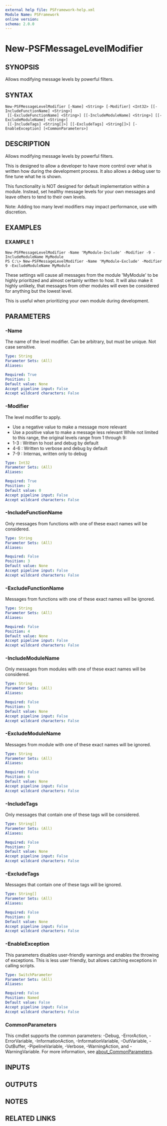 ```yaml
---
external help file: PSFramework-help.xml
Module Name: PSFramework
online version:
schema: 2.0.0
---
```


# New-PSFMessageLevelModifier

## SYNOPSIS
Allows modifying message levels by powerful filters.

## SYNTAX

```
New-PSFMessageLevelModifier [-Name] <String> [-Modifier] <Int32> [[-IncludeFunctionName] <String>]
 [[-ExcludeFunctionName] <String>] [[-IncludeModuleName] <String>] [[-ExcludeModuleName] <String>]
 [[-IncludeTags] <String[]>] [[-ExcludeTags] <String[]>] [-EnableException] [<CommonParameters>]
```

## DESCRIPTION
Allows modifying message levels by powerful filters.

This is designed to allow a developer to have more control over what is written how during the development process.
It also allows a debug user to fine tune what he is shown.

This functionality is NOT designed for default implementation within a module.
Instead, set healthy message levels for your own messages and leave others to tend to their own levels.

Note:
Adding too many level modifiers may impact performance, use with discretion.

## EXAMPLES

### EXAMPLE 1
```
New-PSFMessageLevelModifier -Name 'MyModule-Include' -Modifier -9 -IncludeModuleName MyModule
PS C:\> New-PSFMessageLevelModifier -Name 'MyModule-Exclude' -Modifier 9 -ExcludeModuleName MyModule
```

These settings will cause all messages from the module 'MyModule' to be highly prioritized and almost certainly written to host.
It will also make it highly unlikely, that messages from other modules will even be considered for anything but the lowest level.

This is useful when prioritizing your own module during development.

## PARAMETERS

### -Name
The name of the level modifier.
Can be arbitrary, but must be unique.
Not case sensitive.

```yaml
Type: String
Parameter Sets: (All)
Aliases:

Required: True
Position: 1
Default value: None
Accept pipeline input: False
Accept wildcard characters: False
```

### -Modifier
The level modifier to apply.
- Use a negative value to make a message more relevant
- Use a positive value to make a message less relevant
While not limited to this range, the original levels range from 1 through 9:
- 1-3 : Written to host and debug by default
- 4-6 : Written to verbose and debug by default
- 7-9 : Internas, written only to debug

```yaml
Type: Int32
Parameter Sets: (All)
Aliases:

Required: True
Position: 2
Default value: 0
Accept pipeline input: False
Accept wildcard characters: False
```

### -IncludeFunctionName
Only messages from functions with one of these exact names will be considered.

```yaml
Type: String
Parameter Sets: (All)
Aliases:

Required: False
Position: 3
Default value: None
Accept pipeline input: False
Accept wildcard characters: False
```

### -ExcludeFunctionName
Messages from functions with one of these exact names will be ignored.

```yaml
Type: String
Parameter Sets: (All)
Aliases:

Required: False
Position: 4
Default value: None
Accept pipeline input: False
Accept wildcard characters: False
```

### -IncludeModuleName
Only messages from modules with one of these exact names will be considered.

```yaml
Type: String
Parameter Sets: (All)
Aliases:

Required: False
Position: 5
Default value: None
Accept pipeline input: False
Accept wildcard characters: False
```

### -ExcludeModuleName
Messages from module with one of these exact names will be ignored.

```yaml
Type: String
Parameter Sets: (All)
Aliases:

Required: False
Position: 6
Default value: None
Accept pipeline input: False
Accept wildcard characters: False
```

### -IncludeTags
Only messages that contain one of these tags will be considered.

```yaml
Type: String[]
Parameter Sets: (All)
Aliases:

Required: False
Position: 7
Default value: None
Accept pipeline input: False
Accept wildcard characters: False
```

### -ExcludeTags
Messages that contain one of these tags will be ignored.

```yaml
Type: String[]
Parameter Sets: (All)
Aliases:

Required: False
Position: 8
Default value: None
Accept pipeline input: False
Accept wildcard characters: False
```

### -EnableException
This parameters disables user-friendly warnings and enables the throwing of exceptions.
This is less user friendly, but allows catching exceptions in calling scripts.

```yaml
Type: SwitchParameter
Parameter Sets: (All)
Aliases:

Required: False
Position: Named
Default value: False
Accept pipeline input: False
Accept wildcard characters: False
```

### CommonParameters
This cmdlet supports the common parameters: -Debug, -ErrorAction, -ErrorVariable, -InformationAction, -InformationVariable, -OutVariable, -OutBuffer, -PipelineVariable, -Verbose, -WarningAction, and -WarningVariable. For more information, see [about_CommonParameters](http://go.microsoft.com/fwlink/?LinkID=113216).

## INPUTS

## OUTPUTS

## NOTES

## RELATED LINKS
